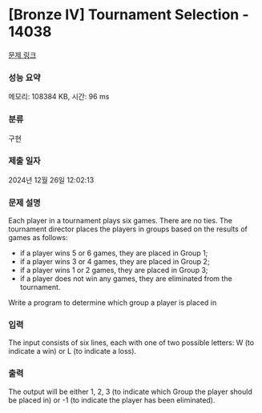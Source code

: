 # [Bronze IV] Tournament Selection - 14038 

[문제 링크](https://www.acmicpc.net/problem/14038) 

### 성능 요약

메모리: 108384 KB, 시간: 96 ms

### 분류

구현

### 제출 일자

2024년 12월 26일 12:02:13

### 문제 설명

<p style="user-select: auto !important;">Each player in a tournament plays six games. There are no ties. The tournament director places the players in groups based on the results of games as follows:</p>

<ul style="user-select: auto !important;">
	<li style="user-select: auto !important;">if a player wins 5 or 6 games, they are placed in Group 1;</li>
	<li style="user-select: auto !important;">if a player wins 3 or 4 games, they are placed in Group 2;</li>
	<li style="user-select: auto !important;">if a player wins 1 or 2 games, they are placed in Group 3;</li>
	<li style="user-select: auto !important;">if a player does not win any games, they are eliminated from the tournament.</li>
</ul>

<p style="user-select: auto !important;">Write a program to determine which group a player is placed in</p>

### 입력 

 <p style="user-select: auto !important;">The input consists of six lines, each with one of two possible letters: W (to indicate a win) or L (to indicate a loss).</p>

### 출력 

 <p style="user-select: auto !important;">The output will be either 1, 2, 3 (to indicate which Group the player should be placed in) or -1 (to indicate the player has been eliminated).</p>

